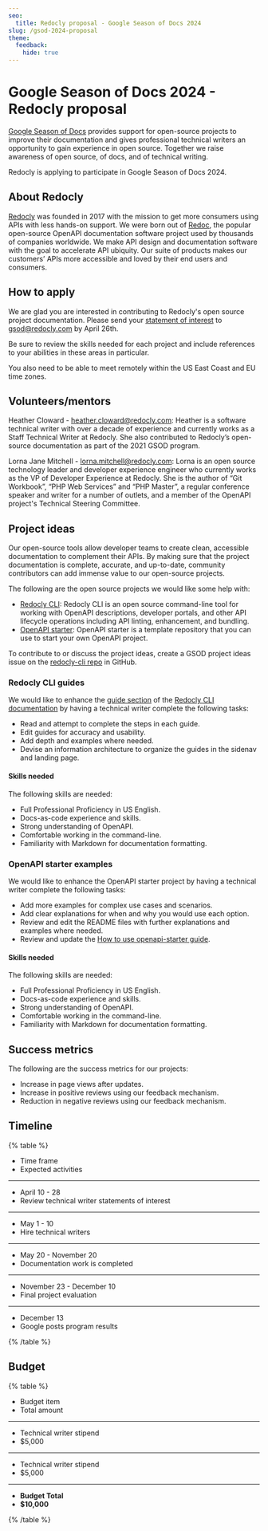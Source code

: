 ```yaml
---
seo:
  title: Redocly proposal - Google Season of Docs 2024
slug: /gsod-2024-proposal
theme:
  feedback:
    hide: true
---
```


# Google Season of Docs 2024 - Redocly proposal

[Google Season of Docs](https://developers.google.com/season-of-docs) provides support for open-source projects to improve their documentation and gives professional technical writers an opportunity to gain experience in open source.
Together we raise awareness of open source, of docs, and of technical writing.

Redocly is applying to participate in Google Season of Docs 2024.

## About Redocly

[Redocly](https://redocly.com/) was founded in 2017 with the mission to get more consumers using APIs with less hands-on support.
We were born out of [Redoc](https://redocly.com/docs/redoc/), the popular open-source OpenAPI documentation software project used by thousands of companies worldwide.
We make API design and documentation software with the goal to accelerate API ubiquity.
Our suite of products makes our customers’ APIs more accessible and loved by their end users and consumers.

## How to apply

We are glad you are interested in contributing to Redocly's open source project documentation.
Please send your [statement of interest](https://developers.google.com/season-of-docs/docs/tech-writer-statement) to [gsod@redocly.com](mailto:gsod@redocly.com) by April 26th.

Be sure to review the skills needed for each project and include references to your abilities in these areas in particular.

You also need to be able to meet remotely within the US East Coast and EU time zones.

## Volunteers/mentors

Heather Cloward - [heather.cloward@redocly.com](mailto:heather.cloward@redocly.com): Heather is a software technical writer with over a decade of experience and currently works as a Staff Technical Writer at Redocly. She also contributed to Redocly’s open-source documentation as part of the 2021 GSOD program.

Lorna Jane Mitchell - [lorna.mitchell@redocly.com](mailto:lorna.mitchell@redocly.com): Lorna is an open source technology leader and developer experience engineer who currently works as the VP of Developer Experience at Redocly. She is the author of “Git Workbook”, “PHP Web Services” and “PHP Master”, a regular conference speaker and writer for a number of outlets, and a member of the OpenAPI project's Technical Steering Committee.

## Project ideas

Our open-source tools allow developer teams to create clean, accessible documentation to complement their APIs.
By making sure that the project documentation is complete, accurate, and up-to-date, community contributors can add immense value to our open-source projects.

The following are the open source projects we would like some help with:

- [Redocly CLI](https://github.com/Redocly/redocly-cli): Redocly CLI is an open source command-line tool for working with OpenAPI descriptions, developer portals, and other API lifecycle operations including API linting, enhancement, and bundling.
- [OpenAPI starter](https://github.com/Redocly/openapi-starter): OpenAPI starter is a template repository that you can use to start your own OpenAPI project.

To contribute to or discuss the project ideas, create a GSOD project ideas issue on the [redocly-cli repo](https://github.com/Redocly/redocly-cli/tree/main) in GitHub.

### Redocly CLI guides

We would like to enhance the [guide section](https://redocly.com/docs/cli/guides/) of the [Redocly CLI documentation](https://redocly.com/docs/cli/) by having a technical writer complete the following tasks:

- Read and attempt to complete the steps in each guide.
- Edit guides for accuracy and usability.
- Add depth and examples where needed.
- Devise an information architecture to organize the guides in the sidenav and landing page.

#### Skills needed

The following skills are needed:

- Full Professional Proficiency in US English.
- Docs-as-code experience and skills.
- Strong understanding of OpenAPI.
- Comfortable working in the command-line.
- Familiarity with Markdown for documentation formatting.

### OpenAPI starter examples

We would like to enhance the OpenAPI starter project by having a technical writer complete the following tasks:

- Add more examples for complex use cases and scenarios.
- Add clear explanations for when and why you would use each option.
- Review and edit the README files with further explanations and examples where needed.
- Review and update the [How to use openapi-starter guide](https://redocly.com/docs/cli/openapi-starter/).

#### Skills needed

The following skills are needed:

- Full Professional Proficiency in US English.
- Docs-as-code experience and skills.
- Strong understanding of OpenAPI.
- Comfortable working in the command-line.
- Familiarity with Markdown for documentation formatting.

## Success metrics

The following are the success metrics for our projects:

- Increase in page views after updates.
- Increase in positive reviews using our feedback mechanism.
- Reduction in negative reviews using our feedback mechanism.

## Timeline

{% table %}

- Time frame
- Expected activities

---

- April 10 - 28
- Review technical writer statements of interest

---

- May 1 - 10
- Hire technical writers

---

- May 20 - November 20
- Documentation work is completed

---

- November 23 - December 10
- Final project evaluation

---

- December 13
- Google posts program results

{% /table %}

## Budget

{% table %}

- Budget item
- Total amount

---

- Technical writer stipend
- $5,000

---

- Technical writer stipend
- $5,000

---

- **Budget Total**
- **$10,000**

{% /table %}
